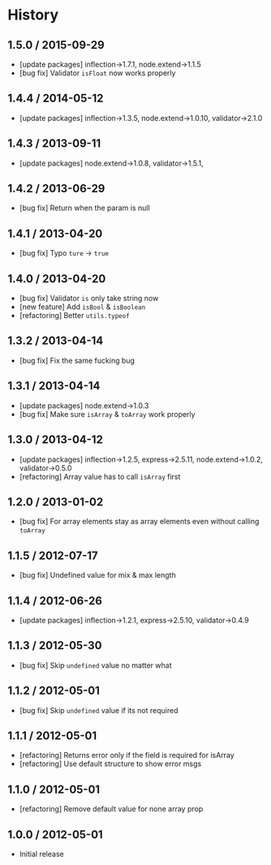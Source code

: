# History

## 1.5.0 / 2015-09-29

- [update packages] inflection->1.7.1, node.extend->1.1.5
- [bug fix] Validator `isFloat` now works properly



## 1.4.4 / 2014-05-12

- [update packages] inflection->1.3.5, node.extend->1.0.10, validator->2.1.0



## 1.4.3 / 2013-09-11

- [update packages] node.extend->1.0.8, validator->1.5.1,



## 1.4.2 / 2013-06-29

- [bug fix] Return when the param is null



## 1.4.1 / 2013-04-20

- [bug fix] Typo `ture` -> `true`



## 1.4.0 / 2013-04-20

- [bug fix] Validator `is` only take string now
- [new feature] Add `isBool` & `isBoolean`
- [refactoring] Better `utils.typeof`



## 1.3.2 / 2013-04-14

- [bug fix] Fix the same fucking bug



## 1.3.1 / 2013-04-14

- [update packages] node.extend->1.0.3
- [bug fix] Make sure `isArray` & `toArray` work properly



## 1.3.0 / 2013-04-12

- [update packages] inflection->1.2.5, express->2.5.11, node.extend->1.0.2, validator->0.5.0
- [refactoring] Array value has to call `isArray` first



## 1.2.0 / 2013-01-02

- [bug fix] For array elements stay as array elements even without calling `toArray`



## 1.1.5 / 2012-07-17

- [bug fix] Undefined value for mix & max length



## 1.1.4 / 2012-06-26

- [update packages] inflection->1.2.1, express->2.5.10, validator->0.4.9



## 1.1.3 / 2012-05-30

- [bug fix] Skip `undefined` value no matter what



## 1.1.2 / 2012-05-01

- [bug fix] Skip `undefined` value if its not required



## 1.1.1 / 2012-05-01

- [refactoring] Returns error only if the field is required for isArray
- [refactoring] Use default structure to show error msgs



## 1.1.0 / 2012-05-01

- [refactoring] Remove default value for none array prop



## 1.0.0 / 2012-05-01

- Initial release

